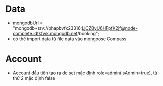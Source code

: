 # Data

- mongodbUrl =
  "mongodb+srv://phapbvfx23316:LjCZByU6HFpfK2jf@node-complete.idtkfwk.mongodb.net/booking";
- có thể import data từ file data vào mongoose Compass

# Account

- Account đầu tiên tạo ra dc set mặc định role=admin(isAdmin=true), từ thứ 2 mặc định false
